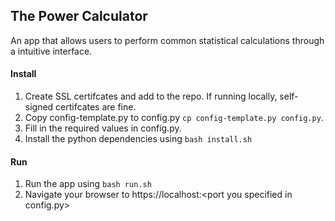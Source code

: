 ## The Power Calculator
An app that allows users to perform common statistical calculations through a intuitive interface.

#### Install
1. Create SSL certifcates and add to the repo. If running locally, self-signed certifcates are fine.
2. Copy config-template.py to config.py `cp config-template.py config.py`.
3. Fill in the required values in config.py.
4. Install the python dependencies using `bash install.sh`

#### Run
1. Run the app using `bash run.sh`
2. Navigate your browser to https://localhost:\<port you specified in config.py\>
